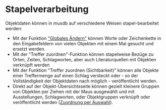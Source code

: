 # Stapelverarbeitung

Objektdaten können in musdb auf verschiedene Weisen stapel-bearbeitet werden:

- Mit der Funktion ["Globales Ändern"](./Globales-Aendern.md) können Worte oder Zeichenkette in den Eingabefeldern von vielen Objekten mit einem Mal gesucht und ersetzt werden.
- Mit der "Treffer zuordnen"-Funktion können stapelweise Bezüge zu Orten, Zeiten, Schlagworten, aber auch Literaturquellen mit Objekten verknüpft werden
- Mit der Funktion "Treffer zuordnen (Sichtbarkeit)" können alle Objekte einer Treffermenge auf einen Schlag versteckt oder - so der Vollständigkeit der Objektdaten nach möglich - veröffentlicht werden.
- Direkt auf der Objekt-Übersichtsseite können gezielt kleinere Gruppen von Objekten per Ziehen mit der Maus ausgewählt und mit Ausstellungen, Schlagworten, oder Objektgruppen verknüpft oder veröffentlicht werden ([Zuordnung per Auswahl](./Zuordnung-per-Auswahl.md)).

